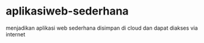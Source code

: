 # aplikasiweb-sederhana
menjadikan aplikasi web sederhana disimpan di cloud dan dapat diakses via internet
